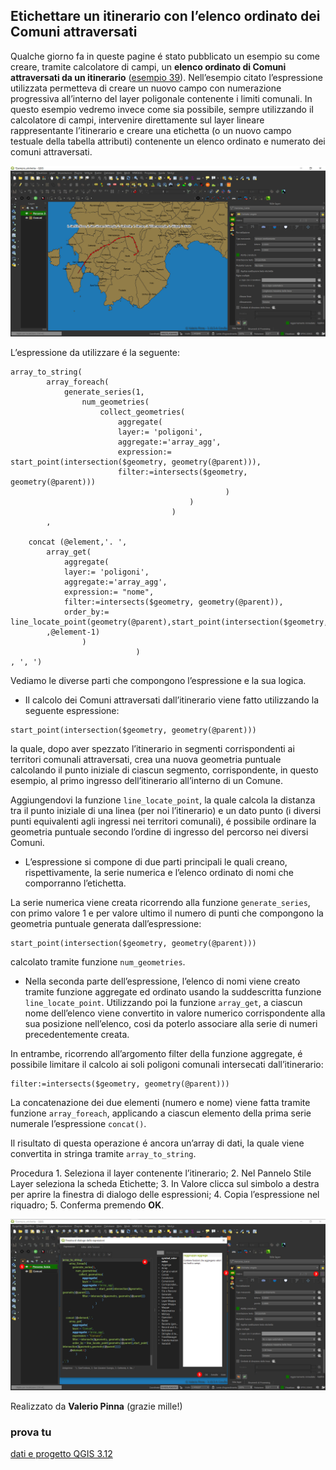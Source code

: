 ## Etichettare un itinerario con l’elenco ordinato dei Comuni attraversati

Qualche giorno fa in queste pagine é stato pubblicato un esempio su come creare, tramite calcolatore di campi, un **elenco ordinato di Comuni attraversati da un itinerario** ([esempio 39](http://hfcqgis.opendatasicilia.it/it/latest/esempi/elenco_ordinato_comuni_attraversati.html)). Nell’esempio citato l’espressione utilizzata permetteva di creare un nuovo campo con numerazione progressiva all’interno del layer poligonale contenente i limiti comunali. 
In questo esempio vedremo invece come sia possibile, sempre utilizzando iI calcolatore di campi, intervenire direttamente sul layer lineare rappresentante l’itinerario e creare una etichetta (o un nuovo campo testuale della tabella attributi) contenente un elenco ordinato e numerato dei comuni attraversati. 

![](../img/esempi/etichettare_itinerario/1.jpg)

L’espressione da utilizzare é la seguente:

```
array_to_string(
		array_foreach(
			generate_series(1, 
				num_geometries( 
					collect_geometries(
						aggregate(
						layer:= 'poligoni',
						aggregate:='array_agg',
						expression:= start_point(intersection($geometry, geometry(@parent))),
						filter:=intersects($geometry, geometry(@parent)))
												)
										)
									)
		,

	concat (@element,'. ',
		array_get(
			aggregate(
			layer:= 'poligoni',
			aggregate:='array_agg',
			expression:= "nome",
			filter:=intersects($geometry, geometry(@parent)),
			order_by:= line_locate_point(geometry(@parent),start_point(intersection($geometry,geometry(@parent)))))
		,@element-1)
				)
							)
, ', ')
```

Vediamo le diverse parti che compongono l’espressione e la sua logica.

- Il calcolo dei Comuni attraversati dall’itinerario viene fatto utilizzando la seguente espressione:

```
start_point(intersection($geometry, geometry(@parent)))
```

la quale, dopo aver spezzato l’itinerario in segmenti corrispondenti ai territori comunali attraversati, crea una nuova geometria puntuale calcolando il punto iniziale di ciascun segmento, corrispondente, in questo esempio, al primo ingresso dell’itinerario all’interno di un Comune.

Aggiungendovi la funzione  `line_locate_point`, la quale calcola la distanza tra il punto iniziale di una linea (per noi l’itinerario) e un dato punto (i diversi punti equivalenti agli ingressi nei territori comunali), é possibile ordinare la geometria puntuale secondo l’ordine di ingresso del percorso nei diversi Comuni. 

- L’espressione si compone di due parti principali le quali creano, rispettivamente, la serie numerica e l’elenco ordinato di nomi che comporranno l’etichetta.

La serie numerica viene creata ricorrendo alla funzione `generate_series`, con primo valore 1 e per valore ultimo il numero di  punti che compongono la geometria puntuale generata dall’espressione: 

```
start_point(intersection($geometry, geometry(@parent)))
```

calcolato tramite funzione `num_geometries`.


- Nella seconda parte dell’espressione, l’elenco di nomi viene creato tramite funzione aggregate ed ordinato usando la suddescritta funzione `line_locate_point`. Utilizzando poi la funzione `array_get`, a ciascun nome dell’elenco viene convertito in valore numerico corrispondente alla sua posizione nell’elenco, cosi da poterlo associare alla serie di numeri precedentemente creata.


In entrambe, ricorrendo all’argomento filter della funzione aggregate, é possibile limitare il calcolo ai soli poligoni comunali intersecati dall’itinerario: 

```
filter:=intersects($geometry, geometry(@parent)))
```

La concatenazione dei due elementi (numero e nome) viene fatta tramite funzione `array_foreach`, applicando a ciascun elemento della prima serie numerale l’espressione `concat()`.

Il risultato di questa operazione é ancora un’array di dati, la quale viene convertita in stringa tramite `array_to_string`. 

Procedura
    1. Seleziona il layer contenente l’itinerario;
    2. Nel Pannelo Stile Layer seleziona la scheda Etichette;
    3. In Valore clicca sul simbolo a destra per aprire la finestra di dialogo delle espressioni;
    4. Copia l’espressione nel riquadro;
    5. Conferma premendo **OK**.

![](../img/esempi/etichettare_itinerario/2.jpg)


Realizzato da **Valerio Pinna** (grazie mille!)

### prova tu

[dati e progetto QGIS 3.12](https://mega.nz/file/9VIzlagL#yNAo3yxVf6o_4ImJ8OhQDYXT11E2mit_8Fs2CAKGvhk)
